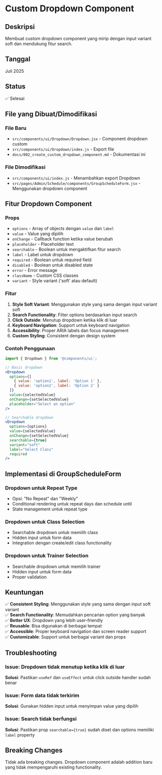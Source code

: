 # Custom Dropdown Component

## Deskripsi
Membuat custom dropdown component yang mirip dengan input variant soft dan mendukung fitur search.

## Tanggal
Juli 2025

## Status
✅ Selesai

## File yang Dibuat/Dimodifikasi

### File Baru
- `src/components/ui/Dropdown/Dropdown.jsx` - Component dropdown custom
- `src/components/ui/Dropdown/index.js` - Export file
- `docs/002_create_custom_dropdown_component.md` - Dokumentasi ini

### File Dimodifikasi
- `src/components/ui/index.js` - Menambahkan export Dropdown
- `src/pages/Admin/Schedule/components/GroupScheduleForm.jsx` - Menggunakan dropdown component

## Fitur Dropdown Component

### Props
- `options` - Array of objects dengan `value` dan `label`
- `value` - Value yang dipilih
- `onChange` - Callback function ketika value berubah
- `placeholder` - Placeholder text
- `searchable` - Boolean untuk mengaktifkan fitur search
- `label` - Label untuk dropdown
- `required` - Boolean untuk required field
- `disabled` - Boolean untuk disabled state
- `error` - Error message
- `className` - Custom CSS classes
- `variant` - Style variant ('soft' atau default)

### Fitur
1. **Style Soft Variant**: Menggunakan style yang sama dengan input variant soft
2. **Search Functionality**: Filter options berdasarkan input search
3. **Click Outside**: Menutup dropdown ketika klik di luar
4. **Keyboard Navigation**: Support untuk keyboard navigation
5. **Accessibility**: Proper ARIA labels dan focus management
6. **Custom Styling**: Consistent dengan design system

### Contoh Penggunaan

```jsx
import { Dropdown } from '@components/ui';

// Basic dropdown
<Dropdown
  options={[
    { value: 'option1', label: 'Option 1' },
    { value: 'option2', label: 'Option 2' }
  ]}
  value={selectedValue}
  onChange={setSelectedValue}
  placeholder="Select an option"
/>

// Searchable dropdown
<Dropdown
  options={options}
  value={selectedValue}
  onChange={setSelectedValue}
  searchable={true}
  variant="soft"
  label="Select Class"
  required
/>
```

## Implementasi di GroupScheduleForm

### Dropdown untuk Repeat Type
- Opsi: "No Repeat" dan "Weekly"
- Conditional rendering untuk repeat days dan schedule until
- State management untuk repeat type

### Dropdown untuk Class Selection
- Searchable dropdown untuk memilih class
- Hidden input untuk form data
- Integration dengan create/edit class functionality

### Dropdown untuk Trainer Selection
- Searchable dropdown untuk memilih trainer
- Hidden input untuk form data
- Proper validation

## Keuntungan

✅ **Consistent Styling**: Menggunakan style yang sama dengan input soft variant  
✅ **Search Functionality**: Memudahkan pencarian option yang banyak  
✅ **Better UX**: Dropdown yang lebih user-friendly  
✅ **Reusable**: Bisa digunakan di berbagai tempat  
✅ **Accessible**: Proper keyboard navigation dan screen reader support  
✅ **Customizable**: Support untuk berbagai variant dan props  

## Troubleshooting

### Issue: Dropdown tidak menutup ketika klik di luar
**Solusi**: Pastikan `useRef` dan `useEffect` untuk click outside handler sudah benar

### Issue: Form data tidak terkirim
**Solusi**: Gunakan hidden input untuk menyimpan value yang dipilih

### Issue: Search tidak berfungsi
**Solusi**: Pastikan prop `searchable={true}` sudah diset dan options memiliki `label` property

## Breaking Changes
Tidak ada breaking changes. Dropdown component adalah addition baru yang tidak mempengaruhi existing functionality. 